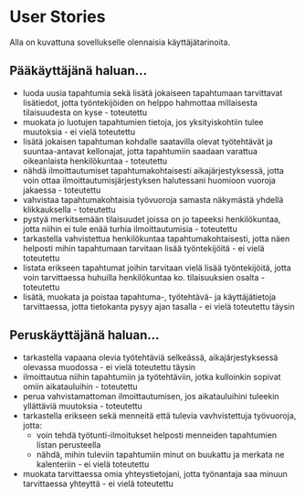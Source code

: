 # User Stories

Alla on kuvattuna sovellukselle olennaisia käyttäjätarinoita.

## Pääkäyttäjänä haluan...

* luoda uusia tapahtumia sekä lisätä jokaiseen tapahtumaan tarvittavat lisätiedot, jotta työntekijöiden on helppo hahmottaa millaisesta tilaisuudesta on kyse - toteutettu
* muokata jo luotujen tapahtumien tietoja, jos yksityiskohtiin tulee muutoksia - ei vielä toteutettu
* lisätä jokaisen tapahtuman kohdalle saatavilla olevat työtehtävät ja suuntaa-antavat kellonajat, jotta tapahtumiin saadaan varattua oikeanlaista henkilökuntaa - toteutettu
* nähdä ilmoittautumiset tapahtumakohtaisesti aikajärjestyksessä, jotta voin ottaa ilmoittautumisjärjestyksen halutessani huomioon vuoroja jakaessa - toteutettu
* vahvistaa tapahtumakohtaisia työvuoroja samasta näkymästä yhdellä klikkauksella - toteutettu
* pystyä merkitsemään tilaisuudet joissa on jo tapeeksi henkilökuntaa, jotta niihin ei tule enää turhia ilmoittautumisia - toteutettu 
* tarkastella vahvistettua henkilökuntaa tapahtumakohtaisesti, jotta näen helposti mihin tapahtumaan tarvitaan lisää työntekijöitä - ei vielä toteutettu 
* listata erikseen tapahtumat joihin tarvitaan vielä lisää työntekijöitä, jotta voin tarvittaessa huhuilla henkilökuntaa ko. tilaisuuksien osalta - toteutettu
* lisätä, muokata ja poistaa tapahtuma-, työtehtävä- ja käyttäjätietoja tarvittaessa, jotta tietokanta pysyy ajan tasalla - ei vielä toteutettu täysin

## Peruskäyttäjänä haluan...

* tarkastella vapaana olevia työtehtäviä selkeässä, aikajärjestyksessä olevassa muodossa - ei vielä toteutettu täysin
* ilmoittautua niihin tapahtumiin ja työtehtäviin, jotka kulloinkin sopivat omiin aikatauluihin - toteutettu
* perua vahvistamattoman ilmoittautumisen, jos aikatauluihini tuleekin yllättäviä muutoksia - toteutettu
* tarkastella erikseen sekä menneitä että tulevia vavhvistettuja työvuoroja, jotta:  
  - voin tehdä työtunti-ilmoitukset helposti menneiden tapahtumien listan perusteella
  - nähdä, mihin tuleviin tapahtumiin minut on buukattu ja merkata ne kalenteriin - ei vielä toteutettu
* muokata tarvittaessa omia yhteystietojani, jotta työnantaja saa minuun tarvittaessa yhteyttä - ei vielä toteutettu
